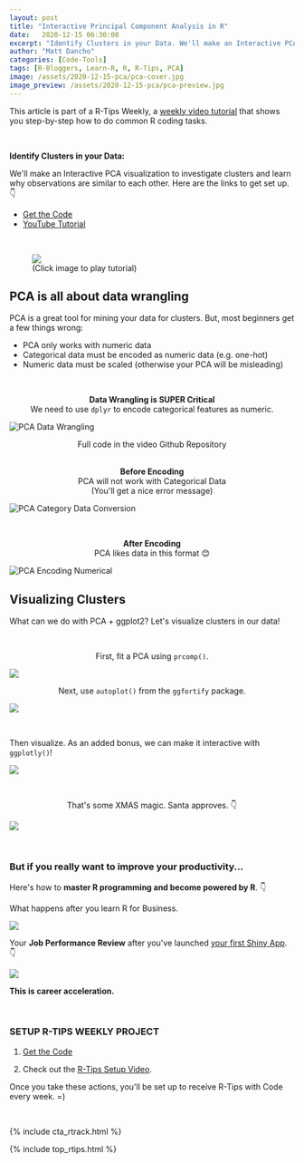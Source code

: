 ```yaml
---
layout: post
title: "Interactive Principal Component Analysis in R"
date:   2020-12-15 06:30:00
excerpt: "Identify Clusters in your Data. We'll make an Interactive PCA visualization to investigate clusters and learn why observations are similar to each other."
author: "Matt Dancho"
categories: [Code-Tools]
tags: [R-Bloggers, Learn-R, R, R-Tips, PCA]
image: /assets/2020-12-15-pca/pca-cover.jpg
image_preview: /assets/2020-12-15-pca/pca-preview.jpg
---
```




This article is part of a R-Tips Weekly, a [weekly video tutorial](https://learn.business-science.io/r-tips-newsletter) that shows you step-by-step how to do common R coding tasks.

<br/>

**Identify Clusters in your Data:**

We'll make an Interactive PCA visualization to investigate clusters and learn why observations are similar to each other. Here are the links to get set up. 👇

- [Get the Code](https://learn.business-science.io/r-tips-newsletter)
- [YouTube Tutorial](https://youtu.be/X4wsXba_tZI)

<br>

<figure class="text-center">
  <a href="https://youtu.be/X4wsXba_tZI"><img src="/assets/2020-12-15-pca/video_thumb.jpg" border="0" /></a>
  <figcaption>(Click image to play tutorial)</figcaption>
</figure>


## PCA is all about data wrangling

PCA is a great tool for mining your data for clusters. But, most beginners get a few things wrong:

- PCA only works with numeric data
- Categorical data must be encoded as numeric data (e.g. one-hot)
- Numeric data must be scaled (otherwise your PCA will be misleading)

<br>

<center>
<p><strong>Data Wrangling is SUPER Critical</strong> <br>
We need to use <code>dplyr</code> to encode categorical features as numeric. </p>
</center>

![PCA Data Wrangling](/assets/2020-12-15-pca/pca-data-wrangling.jpg)

<center>
<figcaption>Full code in the video Github Repository</figcaption>
</center>

<br>

<center>
<p><strong>Before Encoding</strong> <br>
PCA will not work with Categorical Data <br>
(You'll get a nice error message)</p>
</center>

![PCA Category Data Conversion](/assets/2020-12-15-pca/pca-categorical.jpg)

<br>

<center>
<p><strong>After Encoding</strong> <br>
PCA likes data in this format 😊</p>
</center>

![PCA Encoding Numerical](/assets/2020-12-15-pca/pca-numerical.jpg)


## Visualizing Clusters

What can we do with PCA + ggplot2? Let's visualize clusters in our data! 

<br>

<center>
    <p>First, fit a PCA using <code>prcomp()</code>.</p>
</center>

![](/assets/2020-12-15-pca/prcomp_function.jpg)

<center>
    <p>Next, use <code>autoplot()</code> from the <code>ggfortify</code> package. </p>
</center>

![](/assets/2020-12-15-pca/autoplot_function.jpg)

<br>

Then visualize. As an added bonus, we can make it interactive with `ggplotly()`!

![](/assets/2020-12-15-pca/pca.jpg)





<br>

<center><p>That's some XMAS magic. Santa approves. 👇</p></center>

![](/assets/2020-12-15-pca/santa.gif)




<br>

### But if you really want to improve your productivity... 

Here's how to **master R programming and become powered by R**.  👇
 
What happens after you learn R for Business. 

![](/assets/2020-12-15-pca/tree.gif)


Your **Job Performance Review** after you've launched [your first Shiny App](https://www.business-science.io/business/2020/08/05/build-data-science-app-3-months.html). 👇

![](/assets/2020-12-15-pca/wow.gif)


**This is career acceleration.**



<br>

### SETUP R-TIPS WEEKLY PROJECT

1. [Get the Code](https://learn.business-science.io/r-tips-newsletter)

2. Check out the [R-Tips Setup Video](https://youtu.be/F7aYV0RPyD0).

Once you take these actions, you'll be set up to receive R-Tips with Code every week. =)

<br>

{% include cta_rtrack.html %}

{% include top_rtips.html %}
